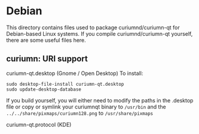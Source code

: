 
Debian
====================
This directory contains files used to package curiumnd/curiumn-qt
for Debian-based Linux systems. If you compile curiumnd/curiumn-qt yourself, there are some useful files here.

## curiumn: URI support ##


curiumn-qt.desktop  (Gnome / Open Desktop)
To install:

	sudo desktop-file-install curiumn-qt.desktop
	sudo update-desktop-database

If you build yourself, you will either need to modify the paths in
the .desktop file or copy or symlink your curiumnqt binary to `/usr/bin`
and the `../../share/pixmaps/curiumn128.png` to `/usr/share/pixmaps`

curiumn-qt.protocol (KDE)

